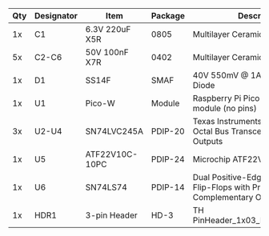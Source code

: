 |Qty|Designator|Item|Package|Description|
|---|---|---|---|---|
|1x|C1|6.3V 220uF X5R|0805|Multilayer Ceramic Capacitor|
|5x|C2-C6|50V 100nF X7R|0402|Multilayer Ceramic Capacitor|
|1x|D1|SS14F|SMAF|40V 550mV @ 1A Shottkey Barrier Diode|
|1x|U1|Pico-W|Module|Raspberry Pi Pico or Pico-W module (no pins)|
|3x|U2-U4|SN74LVC245A|PDIP-20|Texas Instruments SN74LVC245A Octal Bus Transceiver With 3-State Outputs|
|1x|U5|ATF22V10C-10PC|PDIP-24|Microchip ATF22V10C PLD|
|1x|U6|SN74LS74|PDIP-14|Dual Positive-Edge-Triggered D Flip-Flops with Pr, Cl and Complementary Outputs|
|1x|HDR1|3-pin Header|HD-3|TH PinHeader_1x03_P2.54mm_Vertical|
